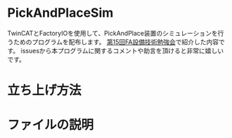# PickAndPlaceSim
TwinCATとFactoryIOを使用して、PickAndPlace装置のシミュレーションを行うためのプログラムを配布します。
[第15回FA設備技術勉強会](https://fa-study.connpass.com/event/284652/)で紹介した内容です。
issuesから本プログラムに関するコメントや助言を頂けると非常に嬉しいです。


# 立ち上げ方法

# ファイルの説明

